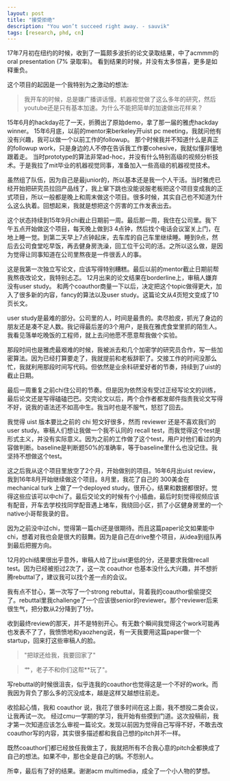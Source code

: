 ```yaml
---
layout: post
title: "接受拒绝"
description: "You won’t succeed right away. - sauvik"
tags: [research, phd, cn]
---
```


17年7月初在纽约的时候，收到了一篇颇多波折的论文录取结果，中了acmmm的oral presentation (7% 录取率)。 
看到结果的时候，并没有太多惊喜，更多是如释重负。 

这个项目的起因是一个我特别为之激动的想法: 

>我开车的时候，总是嫌广播讲话慢。机器视觉做了这么多年的研究，然后youtube还是只有基本加速。为什么不能把简单的加速做出花样来？


 15年6月的hackday花了一天，折腾出了原始demo，拿了那一届的雅虎hackday winner。
15年6月底，以前的mentor来berkeley开uist pc meeting，我就问他有没有兴趣，我可以做一个以前工作的followup。
那个时候我并不知道什么是真正的followup work，只是身边的人不停在告诉我工作要cohesive，我就似懂非懂地跟着走。
当时prototype的算法非常ad-hoc，并没有什么特别高级的视频分析技术。于是我拉了mit毕业的机器视觉同事，准备加入一些高级的机器视觉技术。 

虽然组了队伍，因为自己是最junior的，所以基本还是我一个人干活。当时雅虎已经开始把研究员拉回产品线了，我上窜下跳也没能说服老板把这个项目变成我的正式项目，所以一般都是晚上和周末做这个项目。很多时候，其实自己也不知道为什么这么执着。回想起来，我就是想把这个厉害的工作发表出去。 

这个状态持续到15年9月chi截止日期前一周。最后那一周，我住在公司里。我下午五点开始做这个项目，每天晚上做到3 4点钟，然后找个电话会议室关上门，在地上睡一觉。到第二天早上7点钟起床，去车库的自己车里继续睡。睡到9点，然后去公司食堂吃早饭，再去健身房洗澡，回工位干公司的活。之所以这么做，是因为觉得让同事知道在公司里熬夜是一件很丢人的事。

 这是我第一次独立写论文，应该写得特别糟糕。最后以前的mentor截止日期前帮我熬夜改论文，我特别忐忑。
12月出来的论文结果在borderline上，审稿人嫌弃没有user study。
和两个coauthor商量一下以后，决定把这个topic做得更大，加入了很多新的内容，fancy的算法以及user study。这篇论文从4页短文变成了10页长文。

user study是最难的部分。公司里的人，时间是最贵的。卖尽脸皮，抓光了身边的朋友还是凑不足人数。我记得最后差的3个用户，是我在雅虎食堂里抓的陌生人。我看见落单吃晚饭的工程师，就上去问他愿不愿意帮我做个实验。

那段时间也是雅虎最艰难的时候，我被派去和几个加密学的研究员合作，写一些加密算法。因为已经打算要走了，我就提前和老板辞职了。交接工作的时间没那么忙，我就利用那段时间写代码。但依然是业余科研爱好者的节奏，持续到了uist的截止日期。

最后一周重复之前chi住公司的节奏。但是因为依然没有受过正经写论文的训练，最后论文还是写得磕磕巴巴。交完论文以后，两个合作者都发邮件指责我论文写得不好，说我的语法还不如高中生。我当时也是不服气，怒怼了回去。

 我觉得 uist 版本要比之前的 chi 短文好很多，然而 reviewer 还是不喜欢我们的 user study。审稿人们想让我做一个我不认同的 recall test，而我觉得这个test是形式主义，并没有实际意义。因为之前的工作做了这个test，用户对他们看过的内容做判断。baseline是判断题50%的准确率，等于baseline里什么也没记住。我坚持不想做这个test。

 这之后我从这个项目里放空了2个月，开始做别的项目。16年6月出uist review，我到16年8月开始继续做这个项目。8月里，我花了自己的 300美金在 mechanical turk 上做了一个deployed study。很开心，结果和数据都很好。觉得这些应该可以中chi了。最后交论文的时候有个小插曲，最后时刻觉得视频应该有配音，开车去学校找同学配音遇上堵车，我绕回小区，抓了小区健身房里的一个native小哥帮我录的音。

 因为之前没中过chi，觉得第一篇chi还是很期待。而且这篇paper论文如果能中chi，想着对我也会是很大的鼓舞。因为是自己在drive整个项目，从idea到组队再到最后把握方向。 

12月的chi结果很出乎意外，审稿人给了比uist更低的分，还是要求我做recall test。因为已经被拒过2次了，这一次 coauthor 也基本没什么大兴趣，并不想折腾rebuttal了，建议我可以找个差一点的会议。

我有点不甘心，第一次写了一个strong rebuttal，背着我的coauthor偷偷提交了。rebuttal里我challenge了一个应该很senior的reviewer。那个reviewer后来很生气，把分数从2分降到了1分。 

收到最终review的那天，并不是特别开心。有无数个瞬间我觉得这个work可能再也发表不了了，我愤愤地和yaozheng说，有一天我要用这篇paper做一个startup，回来打这些审稿人的脸。


> "把球还给我，我要回家了"

> 艹，老子不和你们这帮**玩了"。


写rebuttal的时候很沮丧，似乎连我的coauthor也觉得这是一个不好的work。而我因为背负了那么多的沉没成本，越是这样又越想往前走。

收拾起心情，我和 coauthor 说，我花了很多时间在这上面，我不想投二类会议，让我再试一次。 经过cmu一学期的学习，我开始有些摸到门道。这次投稿前，我才第一次知道应该怎么审视一篇论文。发现以前因为觉得自己写得不好，不敢去改coauthor写的内容，其实很多描述都和我自己想的pitch并不一样。

既然coauthor们都已经放任我做主了，我就把所有不合我心意的pitch全都换成了自己的想法。如果不中，那也全是自己的锅。不怨别人。

所幸，最后有了好的结果。谢谢acm multimedia，成全了一个小人物的梦想。



